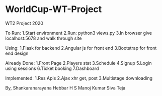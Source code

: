 # WorldCup-WT-Project
WT2 Project 2020

To Run:
  1.Start environment
  2.Run: python3 views.py
  3.In browser give localhost:5678 and walk through site

Using:
  1.Flask for backend
  2.Angular js for front end
  3.Bootstrap for front end design

Already Done:
  1.Front Page
  2.Players stat
  3.Schedule
  4.Signup
  5.Login using sessions
  6.Ticket booking
  7.Dashboard

Implemented:
  1.Res Apis
  2.Ajax xhr get, post
  3.Multistage downloading

By,
  Shankaranarayana Hebbar H S
  Manoj Kumar
  Siva Teja 
